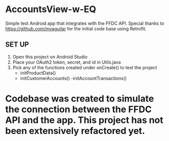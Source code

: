# AccountsView-w-EQ

Simple test Android app that integrates with the FFDC API. 
Special thanks to https://github.com/mvaguilar for the initial code base using Retrofit.


## SET UP ## 

1. Open this project on Android Studio 
2. Place your OAuth2 token, secret, and id in Utils.java
3. Pick any of the functions created under onCreate() to test the project
      - initProductData()
      - initCustomerAccounts()
      -initAccountTransactions()
      
     
     
# Codebase was created to simulate the connection between the FFDC API and the app. This project has not been extensively refactored yet.

